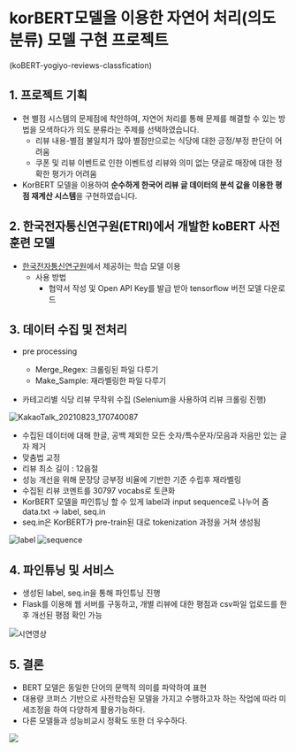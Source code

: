 # korBERT모델을 이용한 자연어 처리(의도 분류) 모델 구현 프로젝트
(koBERT-yogiyo-reviews-classfication)

## 1. 프로젝트 기획
 - 현 별점 시스템의 문제점에 착안하여, 자연어 처리를 통해 문제를 해결할 수 있는 방법을 모색하다가 의도 분류라는 주제를 선택하였습니다.
   - 리뷰 내용-별점 불일치가 많아 별점만으로는 식당에 대한 긍정/부정 판단이 어려움
   - 쿠폰 및 리뷰 이벤트로 인한 이벤트성 리뷰와 의미 없는 댓글로 매장에 대한 정확한 평가가 어려움
 - KorBERT 모델을 이용하여 **순수하게 한국어 리뷰 글 데이터의 분석 값을 이용한 평점 재계산 시스템**을 구현하였습니다.
 
## 2. 한국전자통신연구원(ETRI)에서 개발한 koBERT 사전훈련 모델
 - [한국전자통신연구원](https://aiopen.etri.re.kr/service_dataset.php)에서 제공하는 학습 모델 이용
   - 사용 방법
     - 협약서 작성 및 Open API Key를 발급 받아 tensorflow 버전 모델 다운로드

## 3. 데이터 수집 및 전처리
 - pre processing
   - Merge_Regex: 크롤링된 파일 다루기
   - Make_Sample: 재라벨링한 파일 다루기

 - 카테고리별 식당 리뷰 무작위 수집 (Selenium을 사용하여 리뷰 크롤링 진행)
 
![KakaoTalk_20210823_170740087](https://user-images.githubusercontent.com/8359931/130415887-f93f4949-19bf-43df-b39b-e86277d07ebe.gif)
 
 - 수집된 데이터에 대해 한글, 공백 제외한 모든 숫자/특수문자/모음과 자음만 있는 글자 제거
 - 맞춤법 교정
 - 리뷰 최소 길이 : 12음절
 - 성능 개선을 위해 문장당 긍부정 비율에 기반한 기준 수립후 재라벨링
 - 수집된 리뷰 코멘트를 30797 vocabs로 토큰화
 - KorBERT 모델을 파인튜닝 할 수 있게 label과 input sequence로 나누어 줌 data.txt -> label, seq.in
 - seq.in은 KorBERT가 pre-train된 대로 tokenization 과정을 거쳐 생성됨
   
 ![label](https://user-images.githubusercontent.com/8359931/130418608-57c32632-98ba-4119-a9de-e7ad8379d231.PNG)
 ![sequence](https://user-images.githubusercontent.com/8359931/130418620-d5982006-9965-403f-b732-7b9a51d65604.PNG)
  
 ## 4. 파인튜닝 및 서비스
  - 생성된 label, seq.in을 통해 파인튜닝 진행
  - Flask를 이용해 웹 서버를 구동하고, 개별 리뷰에 대한 평점과
    csv파일 업로드를 한 후 개선된 평점 확인 가능
  
 ![시연영상](https://user-images.githubusercontent.com/8359931/130537602-b3cba16c-9a00-4b8c-b3c5-a003447d8676.gif)

 ## 5. 결론
  - BERT 모델은 동일한 단어의 문맥적 의미를 파악하여 표현
  - 대용량 코퍼스 기반으로 사전학습된 모델을 가지고 수행하고자 하는 작업에 따라
    미세조정을 하여 다양하게 활용가능하다.
  - 다른 모델들과 성능비교시 정확도 또한 더 우수하다.
  
   ![](https://i.imgur.com/gYlPKr7.png)
  



